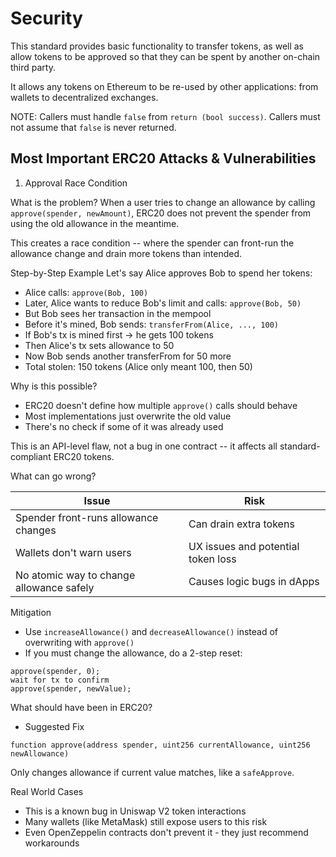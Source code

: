 # Security

This standard provides basic functionality to transfer tokens, as well as allow tokens to be approved so that they can be spent by another on-chain third party.

It allows any tokens on Ethereum to be re-used by other applications: from wallets to decentralized exchanges.

NOTE: Callers must handle `false` from `return (bool success)`. 
Callers must not assume that `false` is never returned. 

## Most Important ERC20 Attacks & Vulnerabilities

1. Approval Race Condition

What is the problem?
When a user tries to change an allowance by calling `approve(spender, newAmount)`, ERC20 does not prevent the spender from using the old allowance in the meantime. 

This creates a race condition -- where the spender can front-run the allowance change and drain more tokens than intended. 

Step-by-Step Example
Let's say Alice approves Bob to spend her tokens:
- Alice calls: `approve(Bob, 100)`
- Later, Alice wants to reduce Bob's limit and calls: `approve(Bob, 50)`
- But Bob sees her transaction in the mempool
- Before it's mined, Bob sends: `transferFrom(Alice, ..., 100)`
- If Bob's tx is mined first -> he gets 100 tokens
- Then Alice's tx sets allowance to 50
- Now Bob sends another transferFrom for 50 more
- Total stolen: 150 tokens (Alice only meant 100, then 50)

Why is this possible?
- ERC20 doesn't define how multiple `approve()` calls should behave
- Most implementations just overwrite the old value
- There's no check if some of it was already used

This is an API-level flaw, not a bug in one contract -- it affects all standard-compliant ERC20 tokens. 

What can go wrong?

| Issue                                      | Risk                             |
|-------------------------------------------|----------------------------------|
| Spender front-runs allowance changes      | Can drain extra tokens           |
| Wallets don't warn users                  | UX issues and potential token loss |
| No atomic way to change allowance safely  | Causes logic bugs in dApps       |

Mitigation
- Use `increaseAllowance()` and `decreaseAllowance()` instead of overwriting with `approve()`
- If you must change the allowance, do a 2-step reset:
```solidity
approve(spender, 0);
wait for tx to confirm
approve(spender, newValue);
```

What should have been in ERC20?

- Suggested Fix
```solidity
function approve(address spender, uint256 currentAllowance, uint256 newAllowance)
```

Only changes allowance if current value matches, like a `safeApprove`.

Real World Cases
- This is a known bug in Uniswap V2 token interactions
- Many wallets (like MetaMask) still expose users to this risk
- Even OpenZeppelin contracts don't prevent it - they just recommend workarounds